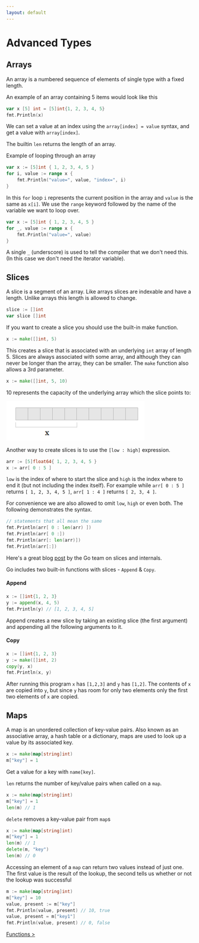 ```yaml
---
layout: default
---
```


# Advanced Types

## Arrays

An array is a numbered sequence of elements of single type with a fixed length. 

An example of an array containing 5 items would look like this

```go
var x [5] int = [5]int{1, 2, 3, 4, 5}
fmt.Println(x)
```

We can set a value at an index using the `array[index] = value` syntax, and get a value with `array[index]`.

The builtin `len` returns the length of an array.

Example of looping through an array

```go
var x := [5]int { 1, 2, 3, 4, 5 }
for i, value := range x {
    fmt.Println("value=", value, "index=", i)
}
```
In this `for` loop `i` represents the current position in the array and `value` is the same as `x[i]`. We use the `range` keyword followed by the name of the variable we want to loop over. 


```go
var x := [5]int { 1, 2, 3, 4, 5 }
for _, value := range x {
    fmt.Println("value=", value)
}
```

A single `_` (underscore) is used to tell the compiler that we don't need this. (In this case we don't need the iterator variable).

## Slices

A slice is a segment of an array. Like arrays slices are indexable and have a length. Unlike arrays this length is allowed to change.

```go
slice := []int
var slice []int
```

If you want to create a slice you should use the built-in make function.

```go
x := make([]int, 5)
```

This creates a slice that is associated with an underlying `int` array of length 5. Slices are always associated with some array, and although they can never be longer than the array, they can be smaller. The `make` function also allows a 3rd parameter.

```go
x := make([]int, 5, 10)
```

10 represents the capacity of the underlying array which the slice points to:

![Slices](../assets/imgs/slices1.png)

Another way to create slices is to use the `[low : high]` expression.

```go
arr := [5]float64{ 1, 2, 3, 4, 5 }
x := arr[ 0 : 5 ]
```

`low` is the index of where to start the slice and `high` is the index where to end it (but not including the index itself). For example while `arr[ 0 : 5 ]` returns `[ 1, 2, 3, 4, 5 ]`, `arr[ 1 : 4 ]` returns `[ 2, 3, 4 ]`.

For convenience we are also allowed to omit `low`, `high` or even both. The following demonstrates the syntax.

```go
// statements that all mean the same
fmt.Println(arr[ 0 : len(arr) ])
fmt.Println(arr[ 0 :])
fmt.Println(arr[: len(arr)])
fmt.Println(arr[:])
```

Here's a great blog [post](https://blog.golang.org/go-slices-usage-and-internals) by the Go team on slices and internals.

Go includes two built-in functions with slices - `Append` & `Copy`.

#### Append

```go
x := []int{1, 2, 3}
y := append(x, 4, 5)
fmt.Println(y) // [1, 2, 3, 4, 5]
```

Append creates a new slice by taking an existing slice (the first argument) and appending all the following arguments to it.

#### Copy

```go
x := []int{1, 2, 3}
y := make([]int, 2)
copy(y, x)
fmt.Println(x, y)
```

After running this program `x` has `[1,2,3]` and `y` has `[1,2]`. The contents of `x` are copied into `y`, but since `y` has room for only two elements only the first two elements of `x` are copied.

## Maps

A map is an unordered collection of key-value pairs. Also known as an associative array, a hash table or a dictionary, maps are used to look up a value by its associated key.

```go
x := make(map[string]int)
m["key"] = 1
```

Get a value for a key with `name[key]`.

`len` returns the number of key/value pairs when called on a `map`.

```go
x := make(map[string]int)
m["key"] = 1
len(m) // 1
```

`delete` removes a key-value pair from `map`s

```go
x := make(map[string]int)
m["key"] = 1
len(m) // 1
delete(m, "key")
len(m) // 0
```

Accessing an element of a `map` can return two values instead of just one. The first value is the result of the lookup, the second tells us whether or not the lookup was successful

```go
m := make(map[string]int)
m["key"] = 10
value, present := m["key"]
fmt.Println(value, present) // 10, true
value, present = m["key1"]
fmt.Println(value, present) // 0, false
```

[Functions >](./functions.html)